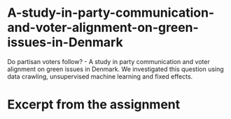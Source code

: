 # A-study-in-party-communication-and-voter-alignment-on-green-issues-in-Denmark
Do partisan voters follow? - A study in party communication and voter alignment on green issues in Denmark. We investigated this question using data crawling, unsupervised machine learning and fixed effects.

# Excerpt from the assignment

